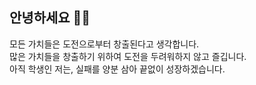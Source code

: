## 안녕하세요 🙇‍♂️

모든 가치들은 도전으로부터 창출된다고 생각합니다.  
많은 가치들을 창출하기 위하여 도전을 두려워하지 않고 즐깁니다.  
아직 학생인 저는, 실패를 양분 삼아 끝없이 성장하겠습니다.
